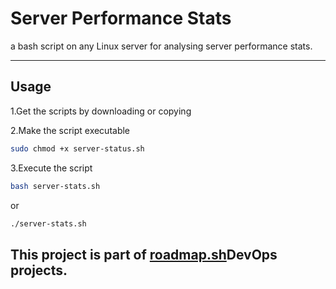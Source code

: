 
# **Server Performance Stats**

a bash script on any Linux server for analysing server performance stats.

---

## **Usage**
1.Get the scripts by downloading or copying

2.Make the script executable
```bash
sudo chmod +x server-status.sh
```

3.Execute the script
```bash
bash server-stats.sh
```
or
```bash
./server-stats.sh
```

This project is part of [roadmap.sh](https://roadmap.sh/projects/server-stats)DevOps projects.
---



